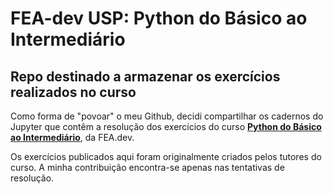 # FEA-dev USP: Python do Básico ao Intermediário
## Repo destinado a armazenar os exercícios realizados no curso

Como forma de "povoar" o meu Github, decidi compartilhar os cadernos do Jupyter que contêm a resolução dos exercícios do curso **[Python do Básico ao Intermediário](https://app.sapium.com.br/course/10359-fea-dev-usp-python-do-basico-ao-intermediario/about)**, da FEA.dev. 

Os exercícios publicados aqui foram originalmente criados pelos tutores do curso. A minha contribuição encontra-se apenas nas tentativas de resolução.
